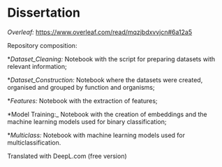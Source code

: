 # Dissertation

*Overleaf:* https://www.overleaf.com/read/mqzjbdxvvjcn#6a12a5

Repository composition:

*_Dataset_Cleaning:_ Notebook with the script for preparing datasets with relevant information;

*_Dataset_Construction:_ Notebook where the datasets were created, organised and grouped by function and organisms;

*_Features:_ Notebook with the extraction of features;

*Model Training:_ Notebook with the creation of embeddings and the machine learning models used for binary classification;

*_Multiclass:_ Notebook with machine learning models used for multiclassification.

Translated with DeepL.com (free version)
